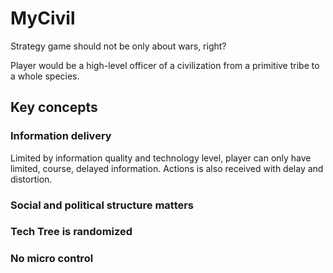 # MyCivil

Strategy game should not be only about wars, right?

Player would be a high-level officer of a civilization from a primitive tribe to a whole species.


## Key concepts


### Information delivery
Limited by information quality and technology level, player can only have limited, course, delayed information. Actions is also received with delay and distortion.

### Social and political structure matters

### Tech Tree is randomized

### No micro control


